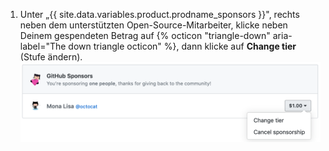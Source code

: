 1. Unter „{{ site.data.variables.product.prodname_sponsors }}", rechts neben dem unterstützten Open-Source-Mitarbeiter, klicke neben Deinem gespendeten Betrag auf {% octicon "triangle-down" aria-label="The down triangle octicon" %}, dann klicke auf **Change tier** (Stufe ändern). ![Schaltfläche „Change tier" (Stufe ändern)](/assets/images/help/billing/edit-sponsor-billing.png)
